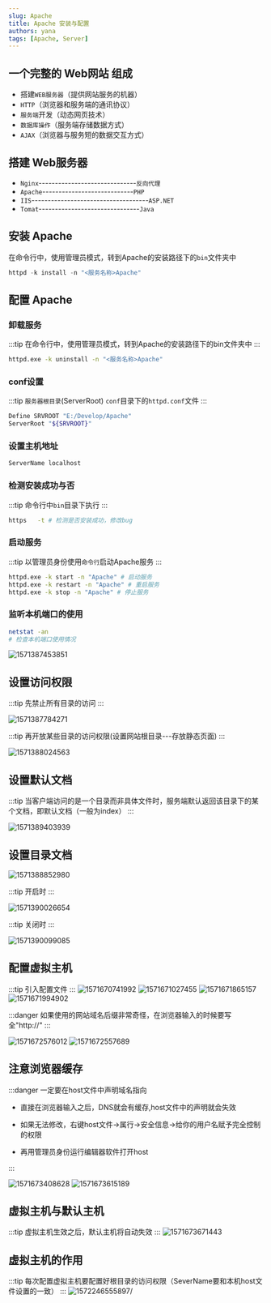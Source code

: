 ```yaml
---
slug: Apache
title: Apache 安装与配置
authors: yana
tags: [Apache, Server]
---
```


## 一个完整的 Web网站 组成

- 搭建`WEB服务器`（提供网站服务的机器）
- `HTTP`（浏览器和服务端的通讯协议）
- `服务端`开发（动态网页技术）
- `数据库操作`（服务端存储数据方式）
- `AJAX`（浏览器与服务短的数据交互方式）

## 搭建 Web服务器

- `Nginx`------------------------------`反向代理`
- `Apache`----------------------------`PHP`
- `IIS`------------------------------------`ASP.NET`
- `Tomat`-------------------------------`Java`

## 安装 Apache

 在命令行中，使用管理员模式，转到Apache的安装路径下的`bin`文件夹中

```JavaScript
httpd -k install -n "<服务名称>Apache"
```

## 配置 Apache

### 卸载服务

:::tip 在命令行中，使用管理员模式，转到Apache的安装路径下的bin文件夹中
:::

```bash
httpd.exe -k uninstall -n "<服务名称>Apache"
```

### conf设置

:::tip `服务器根目录`(ServerRoot) `conf`目录下的`httpd.conf`文件
:::

```bash
Define SRVROOT "E:/Develop/Apache"
ServerRoot "${SRVROOT}"
```

### 设置主机地址

```bash
ServerName localhost
```

### 检测安装成功与否

:::tip 命令行中`bin`目录下执行
:::

```bash
https   -t # 检测是否安装成功，修改bug
```

### 启动服务

:::tip 以管理员身份使用`命令行`启动Apache服务
:::

```bash
httpd.exe -k start -n "Apache" # 启动服务
httpd.exe -k restart -n "Apache" # 重启服务
httpd.exe -k stop -n "Apache" # 停止服务
```

### 监听本机端口的使用

```bash
netstat -an
# 检查本机端口使用情况
```

![1571387453851](./1571387453851.png)

## 设置访问权限

:::tip 先禁止所有目录的访问
:::

![1571387784271](./1571387784271.png)

:::tip 再开放某些目录的访问权限(设置网站根目录---存放静态页面)
:::

![1571388024563](./1571388024563.png)

## 设置默认文档

:::tip 当客户端访问的是一个目录而非具体文件时，服务端默认返回该目录下的某个文档，即默认文档（一般为index）
:::

![1571389403939](./1571389403939.png)

## 设置目录文档

![1571388852980](./1571388852980.png)

:::tip 开启时
:::

![1571390026654](./1571390026654.png)

:::tip 关闭时
:::

![1571390099085](./1571390099085.png)

## 配置虚拟主机

:::tip 引入配置文件
:::
![1571670741992](./1571670741992.png)
![1571671027455](./1571671027455-1572925629117.png)
![1571671865157](./1571671865157-1572925627486.png)
![1571671994902](./1571671994902-1572927559281.png)

:::danger 如果使用的网站域名后缀非常奇怪，在浏览器输入的时候要写全"http://"
:::

![1571672576012](./1571672576012-1572925616614.png)
![1571672557689](./1571672557689-1572925614861.png)

## 注意浏览器缓存

:::danger 一定要在host文件中声明域名指向

- 直接在浏览器输入之后，DNS就会有缓存,host文件中的声明就会失效
  
- 如果无法修改，右键host文件->属行->安全信息->给你的用户名赋予完全控制的权限

- 再用管理员身份运行编辑器软件打开host

:::

![1571673408628](./1571673408628-1572925598438.png)
![1571673615189](./1571673615189-1572925595477.png)

## 虚拟主机与默认主机

:::tip 虚拟主机生效之后，默认主机将自动失效
:::
![1571673671443](./1571673671443-1572925592818.png)

## 虚拟主机的作用

:::tip 每次配置虚拟主机要配置好根目录的访问权限（SeverName要和本机host文件设置的一致）
:::
![1572246555897](./1572246555897-1572925588677.png)/
